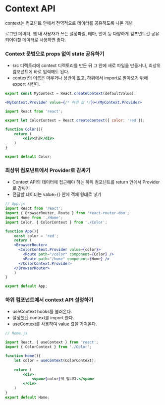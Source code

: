 # Context API

context는 컴포넌트 안에서 전역적으로 데이터를 공유하도록 나온 개념

로그인 데이터, 웹 내 사용자가 쓰는 설정파일, 테마, 언어 등 다양하게 컴포넌트간 공유되어야할 데이터로 사용하면 좋다.

### Context 문법으로 props 없이 state 공유하기

* src 디렉토리에 context 디렉토리를 만든 뒤 그 안에 새로 파일을 만들거나, 최상위 컴포넌트에 바로 입력해도 된다.
* context의 이름은 아무거나 상관이 없고, 하위에서 import로 받아오기 위해 export 시킨다.

```jsx
export const MyContext = React.createContext(defaultValue);

<MyContext.Provider value={/* 어떤 값 */}></MyContext.Provider>
```



```jsx
import React from 'react';

export let ColorContext = React.createContext({ color: 'red'});

function Color(){
    return (
        <div>안녕</div>
    )
}

export default Color;
```

### 최상위 컴포넌트에서 Provider로 감싸기

* Context API의 데이터에 접근해야 하는 하위 컴포넌트를 return 안에서 Provider로 감싸기
* 전달할 데이터는 value={} 안에 객체 형태로 넣기

```jsx
// App.js
import React from 'react';
import { BrowserRouter, Route } from 'react-router-dom';
import Home from './Home';
import Color, { ColorContext } from './Color';

function App(){
    const color = 'red';
    return (
    <BrowserRouter>
      <ColorContext.Provider value={color}>
        <Route path="/color" component={Color} />
        <Route path="/home" component={Home} />
      </ColorContext.Provider>
    </BrowserRouter>
    )
}

export default App;
```

### 하위 컴포넌트에서 context API 설정하기

* useContext hooks를 불러온다.
* 설정했던 context를 import 한다.
* useContext를 사용하여 value 값을 가져온다.

```jsx
// Home.js

import React, { useContext } from 'react';
import { ColorContext } from './Color';

function Home(){
    let color = useContext(ColorContext);
    
    return (
    	<div>
        	<span>{color}색 입니다.</span>
        </div>
    )
}
export default Home;
```

